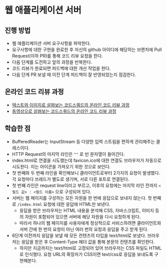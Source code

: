 # 웹 애플리케이션 서버
## 진행 방법
* 웹 애플리케이션 서버 요구사항을 파악한다.
* 요구사항에 대한 구현을 완료한 후 자신의 github 아이디에 해당하는 브랜치에 Pull Request(이하 PR)를 통해 코드 리뷰 요청을 한다.
* 다음 단계를 도전하고 앞의 과정을 반복한다.
* 코드 리뷰가 완료되면 피드백에 대한 개선 작업을 한다.
* 다음 단계 PR 보낼 때 이전 단계 피드백이 잘 반영되었는지 점검한다.

## 온라인 코드 리뷰 과정
* [텍스트와 이미지로 살펴보는 코드스쿼드의 온라인 코드 리뷰 과정](https://github.com/code-squad/codesquad-docs/blob/master/codereview/README.md)
* [동영상으로 살펴보는 코드스쿼드의 온라인 코드 리뷰 과정](https://youtu.be/a5c9ku-_fok)

## 학습한 점
* BufferedReader는 InputStream 등 다양한 입력 스트림을 편하게 관리해주는 클래스이다.
* HTTP Request의 마지막 라인은 ```""``` 로 빈 문자열이 들어간다.
* index.html로 연결을 시도했는데 favicon.ico에 대한 연결도 브라우저가 자동으로 시도한다. 이는 아이콘을 가져오기 위한 것으로 보인다.
* 첫 번째와 두 번째 라인을 확인해보니 클라이언트로부터 2가지의 요청이 발생했다. 각 요청마다 쓰레드가 별도로 생기며, 서로 다른 포트로 연결된다.
* 첫 번쨰 라인은 request line이라고 부르고, 이후의 요청에는 마지막 라인 전까지 ```<필드 값> : <필드 이름>``` 으로 구성되어 있다.
* 서버는 웹 페이지를 구성하는 모든 자원을 한 번에 응답으로 보내지 않는다. 첫 번째로 ```/index.html``` 요청에 대한 응답에 HTML만 보낸다.
    * 응답을 받은 브라우저는 HTML 내용을 분석해 CSS, 자바스크립트, 이미지 등의 자원이 포함되어 있으면 서버에 해당 자원을 다시 요청하게 된다.
    * 따라서 하나의 웹 페이지를 사용자에게 정상적으로 서비스하려면 클라이언트와 서버 간에 한 번의 요청이 아닌 여러 번의 요청과 응답을 주고 받게 된다.
* 6단계 이전까지 응답을 보낼 때 모든 컨텐츠의 타입을 text/html로 보냈다. 브라우저는 응답을 받은 후 Content-Type 헤더 값을 통해 본문의 컨텐츠를 확인한다.
    * 하지만 지금까지는 text/html로 고정되어 있어 브라우저는 CSS 파일도 HTML로 인식했다. 요청 URL의 확장자가 CSS이면 text/css로 응답을 보내도록 구현해본다.